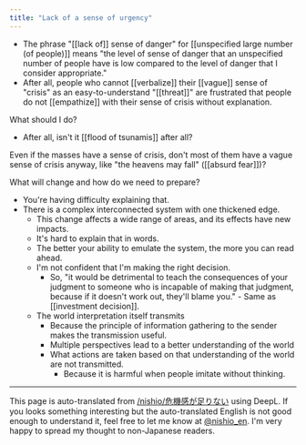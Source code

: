 ```yaml
---
title: "Lack of a sense of urgency"
---
```


- The phrase "[[lack of]] sense of danger" for [[unspecified large number (of people)]] means "the level of sense of danger that an unspecified number of people have is low compared to the level of danger that I consider appropriate."
- After all, people who cannot [[verbalize]] their [[vague]] sense of "crisis" as an easy-to-understand "[[threat]]" are frustrated that people do not [[empathize]] with their sense of crisis without explanation.

What should I do?
- After all, isn't it [[flood of tsunamis]] after all?

Even if the masses have a sense of crisis, don't most of them have a vague sense of crisis anyway, like "the heavens may fall" ([[absurd fear]])?

What will change and how do we need to prepare?
- You're having difficulty explaining that.
- There is a complex interconnected system with one thickened edge.
    - This change affects a wide range of areas, and its effects have new impacts.
    - It's hard to explain that in words.
    - The better your ability to emulate the system, the more you can read ahead.
    - I'm not confident that I'm making the right decision.
        - So, "it would be detrimental to teach the consequences of your judgment to someone who is incapable of making that judgment, because if it doesn't work out, they'll blame you."
                - Same as [[investment decision]].
    - The world interpretation itself transmits
        - Because the principle of information gathering to the sender makes the transmission useful.
        - Multiple perspectives lead to a better understanding of the world
        - What actions are taken based on that understanding of the world are not transmitted.
            - Because it is harmful when people imitate without thinking.



---
This page is auto-translated from [/nishio/危機感が足りない](https://scrapbox.io/nishio/危機感が足りない) using DeepL. If you looks something interesting but the auto-translated English is not good enough to understand it, feel free to let me know at [@nishio_en](https://twitter.com/nishio_en). I'm very happy to spread my thought to non-Japanese readers.